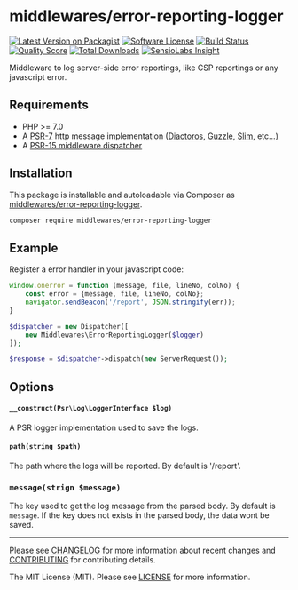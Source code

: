 # middlewares/error-reporting-logger

[![Latest Version on Packagist][ico-version]][link-packagist]
[![Software License][ico-license]](LICENSE)
[![Build Status][ico-travis]][link-travis]
[![Quality Score][ico-scrutinizer]][link-scrutinizer]
[![Total Downloads][ico-downloads]][link-downloads]
[![SensioLabs Insight][ico-sensiolabs]][link-sensiolabs]

Middleware to log server-side error reportings, like CSP reportings or any javascript error.

## Requirements

* PHP >= 7.0
* A [PSR-7](https://packagist.org/providers/psr/http-message-implementation) http message implementation ([Diactoros](https://github.com/zendframework/zend-diactoros), [Guzzle](https://github.com/guzzle/psr7), [Slim](https://github.com/slimphp/Slim), etc...)
* A [PSR-15 middleware dispatcher](https://github.com/middlewares/awesome-psr15-middlewares#dispatcher)

## Installation

This package is installable and autoloadable via Composer as [middlewares/error-reporting-logger](https://packagist.org/packages/middlewares/error-reporting-logger).

```sh
composer require middlewares/error-reporting-logger
```

## Example

Register a error handler in your javascript code:

```js
window.onerror = function (message, file, lineNo, colNo) {
    const error = {message, file, lineNo, colNo};
    navigator.sendBeacon('/report', JSON.stringify(err));
}
```

```php
$dispatcher = new Dispatcher([
    new Middlewares\ErrorReportingLogger($logger)
]);

$response = $dispatcher->dispatch(new ServerRequest());
```

## Options

#### `__construct(Psr\Log\LoggerInterface $log)`

A PSR logger implementation used to save the logs.

#### `path(string $path)`

The path where the logs will be reported. By default is '/report'.

### `message(strign $message)`

The key used to get the log message from the parsed body. By default is `message`. If the key does not exists in the parsed body, the data wont be saved.

---

Please see [CHANGELOG](CHANGELOG.md) for more information about recent changes and [CONTRIBUTING](CONTRIBUTING.md) for contributing details.

The MIT License (MIT). Please see [LICENSE](LICENSE) for more information.

[ico-version]: https://img.shields.io/packagist/v/middlewares/error-reporting-handler.svg?style=flat-square
[ico-license]: https://img.shields.io/badge/license-MIT-brightgreen.svg?style=flat-square
[ico-travis]: https://img.shields.io/travis/middlewares/error-reporting-handler/master.svg?style=flat-square
[ico-scrutinizer]: https://img.shields.io/scrutinizer/g/middlewares/error-reporting-handler.svg?style=flat-square
[ico-downloads]: https://img.shields.io/packagist/dt/middlewares/error-reporting-handler.svg?style=flat-square
[ico-sensiolabs]: https://img.shields.io/sensiolabs/i/{project_id_here}.svg?style=flat-square

[link-packagist]: https://packagist.org/packages/middlewares/error-reporting-handler
[link-travis]: https://travis-ci.org/middlewares/error-reporting-handler
[link-scrutinizer]: https://scrutinizer-ci.com/g/middlewares/error-reporting-handler
[link-downloads]: https://packagist.org/packages/middlewares/error-reporting-handler
[link-sensiolabs]: https://insight.sensiolabs.com/projects/{project_id_here}
